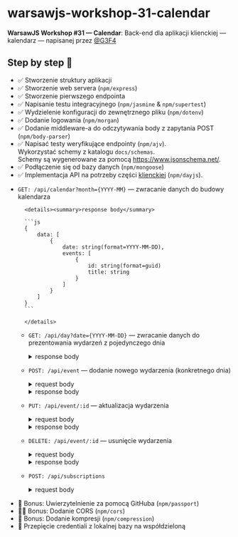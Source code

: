 # warsawjs-workshop-31-calendar

**WarsawJS Workshop #31 — Calendar**: Back-end dla aplikacji klienckiej — kalendarz — napisanej
przez [@G3F4](https://github.com/G3F4/warsawjs-workshop-31-calendar-client)

## Step by step 👣

* :white_check_mark: Stworzenie struktury aplikacji
* :white_check_mark: Stworzenie web servera (`npm/express`)
* :white_check_mark: Stworzenie pierwszego endpointa
* :white_check_mark: Napisanie testu integracyjnego (`npm/jasmine` & `npm/supertest`)
* :white_check_mark: Wydzielenie konfiguracji do zewnętrznego pliku (`npm/dotenv`)
* :white_check_mark: Dodanie logowania (`npm/morgan`)
* :white_check_mark: Dodanie middleware-a do odczytywania body z zapytania POST (`npm/body-parser`)
* :white_check_mark: Napisać testy weryfikujące endpointy (`npm/ajv`).<br/>
    Wykorzystać schemy z katalogu `docs/schemas`.<br/>
    Schemy są wygenerowane za pomocą <https://www.jsonschema.net/>.
* :white_check_mark: Podłączenie się od bazy danych (`npm/mongoose`)
* :white_check_mark: Implementacja API na potrzeby części [klienckiej](https://github.com/G3F4/warsawjs-workshop-31-calendar-client) (`npm/dayjs`).

+ `GET: /api/calendar?month={YYYY-MM}` — zwracanie danych do budowy kalendarza

        <details><summary>response body</summary>

        ```js
        {
            data: [
                {
                    date: string(format=YYYY-MM-DD),
                    events: [
                        {
                            id: string(format=guid)
                            title: string
                        }
                    ]
                }
            ]
        }
        ```

        </details>

    + `GET: /api/day?date={YYYY-MM-DD}` — zwracanie danych do prezentowania
        wydarzeń z pojedynczego dnia

        <details><summary>response body</summary>

        ```js
        {
            data: [
                {
                    id: string(format=guid)
                    title: string
                    description: string
                    time: string(format=YYYY-MM-DDThh:mm)
                    notification: boolean
                }
            ]
        }
        ```

        </details>

    + `POST: /api/event` — dodanie nowego wydarzenia (konkretnego dnia)

        <details><summary>request body</summary>

        ```js
        {
            title: string
            description: string
            time: string(format=YYYY-MM-DDThh:mm)
            notification: boolean
        }
        ```

        </details>

        <details><summary>response body</summary>

        ```js
        {
            id: string
        }
        ```

        </details>

    + `PUT: /api/event/:id` — aktualizacja wydarzenia

        <details><summary>request body</summary>

        ```js
        {
            title: string
            description: string
            time: string(format=YYYY-MM-DDThh:mm)
            notification: boolean
        }
        ```

        </details>
        <details><summary>response body</summary>

        ```js
        {
            id: string
        }
        ```

        </details>

    + `DELETE: /api/event/:id` — usunięcie wydarzenia

        <details><summary>request body</summary>

        ```js
        {
            id: string
        }
        ```

        </details>
        <details><summary>response body</summary>

        ```js
        {
            id: string
        }
        ```

        </details>

    + `POST: /api/subscriptions`

        <details><summary>request body</summary>

        ```js
        {
            data: {
                endpoint: URL
                expirationTime: Date
                keys: {
                    p256dh: string
                    auth: string
                }
            }
        }
        ```

        </details>

* :star2: Bonus: Uwierzytelnienie za pomocą GitHuba (`npm/passport`)
* :star2::white_check_mark: Bonus: Dodanie CORS (`npm/cors`)
* :star2: Bonus: Dodanie kompresji (`npm/compression`)
* :star2: Przepięcie credentiali z lokalnej bazy na współdzieloną
